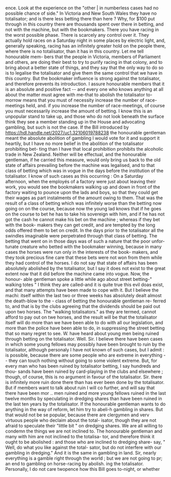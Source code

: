 ence. Look at the experience on the "other | in numberless cases had no possible chance of side." In Victoria and New South Wales they have no totalisator; and is there less betting there than here ? Why, for $100 put through in this country there are thousands spent over there in betting, and not with the machine, but with the bookmakers. There you have racing in the worst possible phase. There is scarcely any control over it. They actually hold races on a Saturday night in some places by electric light, and, generally speaking, racing has an infinitely greater hold on the people there, where there is no totalisator, than it has in this country. Let me tell honourable mem- bers that the people in Victoria, members of Parliament and others, are doing their best to try to purify racing in that colony, and to bring about a better state of things, and they say that the only way to do so is to legalise the totalisator and give them the same control that we have in this country. But the bookmaker influence is strong against the totalisator, and therefore prevents its introduction. I assure honourable members that it is an absolute and positive fact -- and every one who knows anything at all about the matter must agree with me-that to abolish the totalisator to-morrow means that you must of necessity increase the number of race-meetings held, and. if you increase the number of race-meetings, of course you must necessarily increase the amount of betting. I know this is an unpopular stand to take up, and those who do not look beneath the surface think they see a member standing up in the House and advocating gambling, but such is not the case. If the Bill introduced by https://hdl.handle.net/2027/uc1.32106019788238 the honourable gentleman meant the absolute abolition of gambling I would vote for it and support it heartily, but I have no more belief in the abolition of the totalisator prohibiting bet- ting than I have that local prohibition prohibits the alcoholic trade in New Zealand. Neither will be effectual, and the honourable gentleman, if he carried this measure, would only bring us back to the old state of affairs prevailing before the machine was legalised, and to that class of betting which was in vogue in the days before the institution of the totalisator. I know of such cases as this occurring : On a Saturday afternoon, when the employés of a factory were just about leaving their work, you would see the bookmakers walking up and down in front of the factory waiting to pounce upon the lads and boys, so that they could get their wages as part instalments of the amount owing to them. That was the result of a class of betting which was infinitely worse than the betting now going on on the course, because now the young lad knows that if he goes on the course to bet he has to take his sovereign with him, and if he has not got the cash he cannot make his bet on the machine ; whereas if they bet with the book- makers they can get credit, and are tempted by the long odds offered them to bet on credit. In the days prior to the totalisator all the swindles imaginable were perpetrated through that class of betting. The betting that went on in those days was of such a nature that the poor unfor- tunate creature who betted with the bookmaker winning, because in many cases the horses were run only in the interests of the book- makers, and they took precious fine care that these bets were not won from them while they had control of the horses. I do not say that state of affairs has been absolutely abolished by the totalisator, but I say it does not exist to the great extent now that it did before the machine came into vogue. Now, the honour- able gentleman spoke a little while ago about street betting-" walking totes " I think they are called-and it is quite true this evil doas exist, and that many attempts have been made to cope with it. But I believe the machi: itself within the last two or three weeks has absolutely dealt almost the death-blow to the - class of betting the honourable gentleman re- ferred to, and that is by the clubs agreeing that the dividends should be paid out upon two horses. The "walking totalisators." as they are termed, cannot afford to pay out on twe horses, and the result will be that the totalisator itself will do more than we have been able to do with all our legislation, and more than the police have been able to do, in suppressing the street betting that so many regret to see. W. have heard about young men being ruined through betting on the totalisator. Well. Sir. I believe there have been cases in which some young fellows may possibly have been brought to ruin by the totalisator, although personaly I have not known of such cases, but I admit : is possible, because there are some people who are extreme in everything -- they can touch nothing without going to some violent extreme. But, for every man who has been ruined by totalisator betting, I say hundreds and thou- sands have been ruined by card-playing in the clubs and elsewhere ; though, of course, this is no argument in favour of the totalisator. Sir. there is infinitely more ruin done there than has ever been done by the totalisator. But if members want to talk about ruin I will co further, and will say that there have been mor .. men ruined and more young fellows ruined in the last twelve months by speculating in dredging shares than have been ruined in the last ten years by the totalisator. If the honourable gentleman wants to do anything in the way of reform, let him try to abeli-h gambling in shares. But that would not be se popular, because there are clergymen and verv virtuous people who declaim about the total- isator, though they are not afraid to speculate their "little bit " on dredging shares. We are all willing to condemn the things we are not inclined to. The honourable gentleman and many with him are not inclined to the totalisa- tor, and therefore think it ought to be abolished : and those who are inclined to dredging share- say, " Well, do what you like against the total- sator, but do not interfere with our gambling in dredging." And it is the same in gambling in land. Sir, nearly everything is a gamble right through the world ; but we are not going to pr; an end to gambling on horse-racing by abolish. ing the totalisator. Personally, I do not care twopence how this Bill goes to-night, or whether 